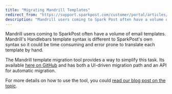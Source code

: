 ```yaml
---
title: "Migrating Mandrill Templates"
redirect_from: "https://support.sparkpost.com/customer/portal/articles/2457866-migrating-mandrill-templates"
description: "Mandrill users coming to Spark Post often have a volume of email templates Mandrill's Handlebars template syntax is different to Spark Post's own syntax so it could be time consuming and error prone to translate each template by hand The Mandrill template migration tool provides a way to simplify this..."
---
```


Mandrill users coming to SparkPost often have a volume of email templates. Mandrill's Handlebars template syntax is different to SparkPost's own syntax so it could be time consuming and error prone to translate each template by hand. 

The Mandrill template migration tool provides a way to simplify this task. Its available [here on GitHub](http://github.com/SparkPost/mandrill-sparkpost-templates/) and has both a UI-driven migration path and an API for automatic migration.

For more details on how to use the tool, you could [read our blog post on the topic](https://www.sparkpost.com/blog/mandrill-template-migration-tool-mst3k/).